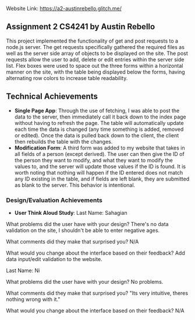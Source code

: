 Website Link:
https://a2-austinrebello.glitch.me/

## Assignment 2 CS4241 by Austin Rebello
This project implemented the functionality of get and post requests to a node.js server. The get requests specifically gathered the required files as well as the server side array of objects to be displayed on the site. The post requests allow the user to add, delete or edit entries within the server side list. Flex boxes were used to space out the three forms within a horizontal manner on the site, with the table being displayed below the forms, having alternating row colors to increase table readability.

## Technical Achievements
- **Single Page App**: Through the use of fetching, I was able to post the data to the server, then immediately call it back down to the index page without having to refresh the page. The table will automatically update each time the data is changed (any time something is added, removed or edited). Once the data is pulled back down to the client, the client then rebuilds the table with the changes.
- **Modification Form**: A third form was added to my website that takes in all fields of a person (except derived). The user can then give the ID of the person they want to modify, and what they want to modify the values to, and the server will update those values if the ID is found. It is worth noting that nothing will happen if the ID entered does not match any ID existing in the table, and if fields are left blank, they are submitted as blank to the server. This behavior is intentional.

### Design/Evaluation Achievements
- **User Think Aloud Study**: 
Last Name: Sahagian

What problems did the user have with your design?
There's no data validation on the site, I shouldn't be able to enter negative ages. 

What comments did they make that surprised you?
N/A

What would you change about the interface based on their feedback?
Add data input/edit validation to the website.

Last Name: Ni

What problems did the user have with your design?
No problems.

What comments did they make that surprised you?
"Its very intuitive, theres nothing wrong with it."

What would you change about the interface based on their feedback?
N/A
